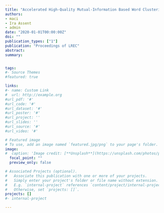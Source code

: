 ```yaml
---
title: "Accelerated High-Quality Mutual-Information Based Word Clustering"
authors:
- maci
- Ira Assent
- admin
date: "2020-01-01T00:00:00Z"
doi: ""
publication_types: ["1"]
publication: "Proceedings of LREC"
abstract: 
summary: 


tags:
#- Source Themes
#featured: true

links:
#- name: Custom Link
#  url: http://example.org
#url_pdf: '#'
#url_code: '#'
#url_dataset: '#'
#url_poster: '#'
#url_project: ''
#url_slides: ''
#url_source: '#'
#url_video: '#'

# Featured image
# To use, add an image named `featured.jpg/png` to your page's folder. 
image:
#  caption: 'Image credit: [**Unsplash**](https://unsplash.com/photos/pLCdAaMFLTE)'
  focal_point: ""
  preview_only: false

# Associated Projects (optional).
#   Associate this publication with one or more of your projects.
#   Simply enter your project's folder or file name without extension.
#   E.g. `internal-project` references `content/project/internal-project/index.md`.
#   Otherwise, set `projects: []`.
projects: []
#- internal-project

---
```

